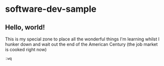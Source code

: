 # software-dev-sample
## Hello, world!
This is my special zone to place all the wonderful things I'm learning whilst I hunker down and wait out the end of the American Century (the job market is cooked right now)

`:wq`